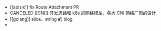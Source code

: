 - [[apisix]] fix Route Attachment PR
- CANCELED [[CNI]] 开发思路和 k8s 的网络模型，各大 CNI 网络厂商的设计
- [[golang]] slice、string 的 blog
-